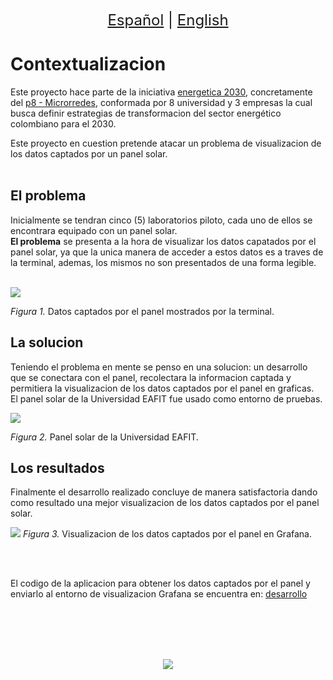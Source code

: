 <p align = "center">
<font size ="5.5px"><a href = "https://github.com/spuertaf/energetica2030/blob/main/traducciones/espaniol.md">Español</a>
                                                                              |
<a href = "https://github.com/spuertaf/energetica2030/blob/main/README.md">English</a></font> 
</p>

# Contextualizacion
Este proyecto hace parte de la iniciativa [energetica 2030](https://www.energetica2030.co/), concretamente del [p8 - Microrredes](https://www.energetica2030.co/p8-microrredes/), conformada por 8 universidad y 3 empresas la cual busca definir estrategias de transformacion del sector energético colombiano para el 2030. 

Este proyecto en cuestion pretende atacar un problema de visualizacion de los datos captados por un panel solar.
<br></br>

## El problema
Inicialmente se tendran cinco (5) laboratorios piloto, cada uno de ellos se encontrara equipado con un panel solar.  
**El problema** se presenta a la hora de visualizar los datos capatados por el panel solar, ya que la unica manera de acceder a estos datos es a traves de la terminal, ademas, los mismos no son presentados de una forma legible.
<br></br>

![](https://github.com/spuertaf/energetica2030/blob/main/recursos/datosPanelTerminal.png)

*Figura 1.* Datos captados por el panel mostrados por la terminal. 

## La solucion
Teniendo el problema en mente se penso en una solucion: un desarrollo que se conectara con el panel, recolectara la informacion captada y permitiera la visualizacion de los datos captados por el panel en graficas.  
El panel solar de la Universidad EAFIT fue usado como entorno de pruebas.

![](https://github.com/spuertaf/energetica2030/blob/main/recursos/panelSolarEAFIT.png)

*Figura 2.* Panel solar de la Universidad EAFIT.

## Los resultados
Finalmente el desarrollo realizado concluye de manera satisfactoria dando como resultado una mejor visualizacion de los datos captados por el panel solar.

![](https://github.com/spuertaf/energetica2030/blob/main/recursos/graficasGrafana.png)
*Figura 3.* Visualizacion de los datos captados por el panel en Grafana.

<br></br>

El codigo de la aplicacion para obtener los datos captados por el panel y enviarlo al entorno de visualizacion Grafana se encuentra en: [desarrollo](https://github.com/spuertaf/energetica2030/tree/main/desarrollo)

<br></br>
<br></br>

<p align="center">
<img src="https://github.com/spuertaf/energetica2030/blob/main/recursos/energeticaEAFIT.png">
</p>
